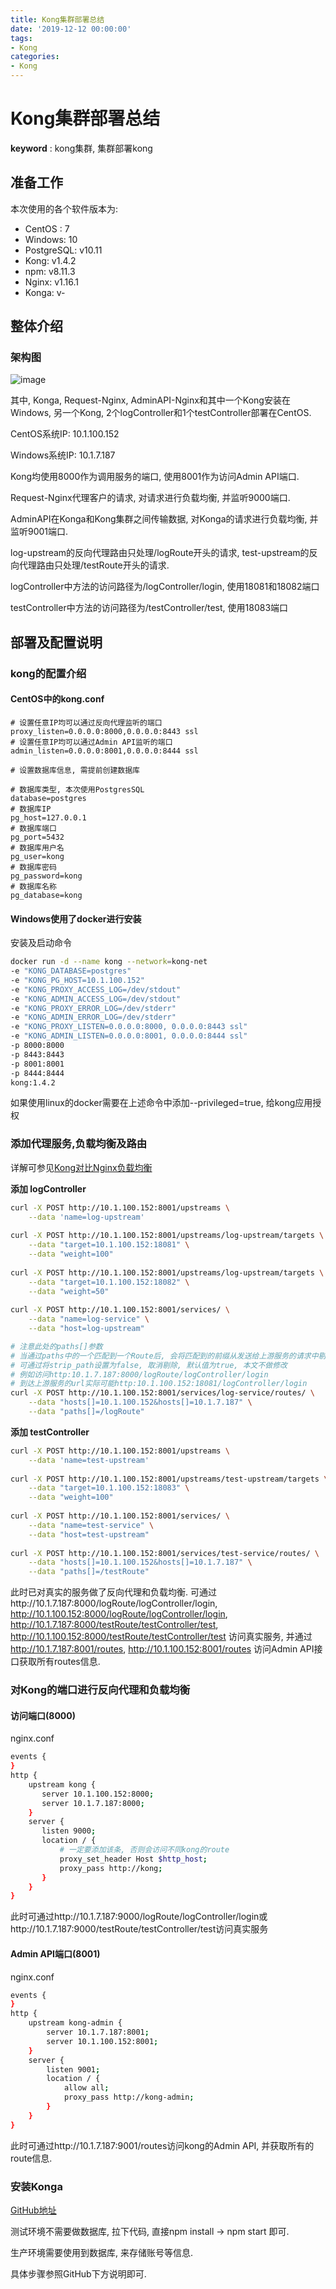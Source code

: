 ```yaml
---
title: Kong集群部署总结
date: '2019-12-12 00:00:00'
tags:
- Kong
categories:
- Kong
---
```

# Kong集群部署总结

**keyword** : kong集群, 集群部署kong

## 准备工作
本次使用的各个软件版本为: 
- CentOS : 7
- Windows: 10
- PostgreSQL: v10.11
- Kong: v1.4.2
- npm: v8.11.3
- Nginx: v1.16.1
- Konga: v-

## 整体介绍

### 架构图

![image](https://gitee.com/swang-harbin/pic-bed/raw/master/images/2021/20210609142953.png)

其中, Konga, Request-Nginx, AdminAPI-Nginx和其中一个Kong安装在Windows, 另一个Kong, 2个logController和1个testController部署在CentOS.

CentOS系统IP: 10.1.100.152

Windows系统IP: 10.1.7.187

Kong均使用8000作为调用服务的端口, 使用8001作为访问Admin API端口. 

Request-Nginx代理客户的请求, 对请求进行负载均衡, 并监听9000端口.

AdminAPI在Konga和Kong集群之间传输数据, 对Konga的请求进行负载均衡, 并监听9001端口.

log-upstream的反向代理路由只处理/logRoute开头的请求, test-upstream的反向代理路由只处理/testRoute开头的请求.

logController中方法的访问路径为/logController/login, 使用18081和18082端口

testController中方法的访问路径为/testController/test, 使用18083端口


## 部署及配置说明

### kong的配置介绍

#### CentOS中的kong.conf

```properties
# 设置任意IP均可以通过反向代理监听的端口
proxy_listen=0.0.0.0:8000,0.0.0.0:8443 ssl
# 设置任意IP均可以通过Admin API监听的端口
admin_listen=0.0.0.0:8001,0.0.0.0:8444 ssl

# 设置数据库信息, 需提前创建数据库

# 数据库类型, 本次使用PostgresSQL
database=postgres
# 数据库IP
pg_host=127.0.0.1
# 数据库端口
pg_port=5432
# 数据库用户名
pg_user=kong
# 数据库密码
pg_password=kong
# 数据库名称
pg_database=kong
```

#### Windows使用了docker进行安装

安装及启动命令

```bash
docker run -d --name kong --network=kong-net 
-e "KONG_DATABASE=postgres" 
-e "KONG_PG_HOST=10.1.100.152" 
-e "KONG_PROXY_ACCESS_LOG=/dev/stdout" 
-e "KONG_ADMIN_ACCESS_LOG=/dev/stdout" 
-e "KONG_PROXY_ERROR_LOG=/dev/stderr" 
-e "KONG_ADMIN_ERROR_LOG=/dev/stderr" 
-e "KONG_PROXY_LISTEN=0.0.0.0:8000, 0.0.0.0:8443 ssl" 
-e "KONG_ADMIN_LISTEN=0.0.0.0:8001, 0.0.0.0:8444 ssl" 
-p 8000:8000 
-p 8443:8443 
-p 8001:8001 
-p 8444:8444 
kong:1.4.2
```
如果使用linux的docker需要在上述命令中添加--privileged=true, 给kong应用授权

### 添加代理服务,负载均衡及路由

详解可参见[Kong对比Nginx负载均衡]()

**添加 logController**

```bash
curl -X POST http://10.1.100.152:8001/upstreams \
	--data 'name=log-upstream'
	
curl -X POST http://10.1.100.152:8001/upstreams/log-upstream/targets \
	--data "target=10.1.100.152:18081" \
	--data "weight=100"
	
curl -X POST http://10.1.100.152:8001/upstreams/log-upstream/targets \
	--data "target=10.1.100.152:18082" \
	--data "weight=50"
	
curl -X POST http://10.1.100.152:8001/services/ \
    --data "name=log-service" \
    --data "host=log-upstream"

# 注意此处的paths[]参数
# 当通过paths中的一个匹配到一个Route后, 会将匹配到的前缀从发送给上游服务的请求中剔除掉
# 可通过将strip_path设置为false, 取消剔除, 默认值为true, 本文不做修改
# 例如访问http:10.1.7.187:8000/logRoute/logController/login
# 到达上游服务的url实际可能http:10.1.100.152:18081/logController/login
curl -X POST http://10.1.100.152:8001/services/log-service/routes/ \
    --data "hosts[]=10.1.100.152&hosts[]=10.1.7.187" \
	--data "paths[]=/logRoute"
```

**添加 testController**

```bash
curl -X POST http://10.1.100.152:8001/upstreams \
	--data 'name=test-upstream'
	
curl -X POST http://10.1.100.152:8001/upstreams/test-upstream/targets \
	--data "target=10.1.100.152:18083" \
	--data "weight=100"
	
curl -X POST http://10.1.100.152:8001/services/ \
    --data "name=test-service" \
    --data "host=test-upstream"
	
curl -X POST http://10.1.100.152:8001/services/test-service/routes/ \
    --data "hosts[]=10.1.100.152&hosts[]=10.1.7.187" \
	--data "paths[]=/testRoute"
```

此时已对真实的服务做了反向代理和负载均衡. 可通过http://10.1.7.187:8000/logRoute/logController/login, http://10.1.100.152:8000/logRoute/logController/login, http://10.1.7.187:8000/testRoute/testController/test, http://10.1.100.152:8000/testRoute/testController/test 访问真实服务, 并通过 http://10.1.7.187:8001/routes, http://10.1.100.152:8001/routes 访问Admin API接口获取所有routes信息.

### 对Kong的端口进行反向代理和负载均衡

#### 访问端口(8000)

nginx.conf

```bash
events {
}
http {
	upstream kong {
	   server 10.1.100.152:8000;
	   server 10.1.7.187:8000;
	}
	server {
	   listen 9000;
	   location / {
	       # 一定要添加该条, 否则会访问不同kong的route 
		   proxy_set_header Host $http_host;
		   proxy_pass http://kong;
	   }
	}
}
```

此时可通过http://10.1.7.187:9000/logRoute/logController/login或http://10.1.7.187:9000/testRoute/testController/test访问真实服务

#### Admin API端口(8001)

nginx.conf

```bash
events {
}
http {
	upstream kong-admin {
        server 10.1.7.187:8001;
		server 10.1.100.152:8001;
    }
	server {
		listen 9001;
		location / {
			allow all;
			proxy_pass http://kong-admin;
		}
	}
}
```

此时可通过http://10.1.7.187:9001/routes访问kong的Admin API, 并获取所有的route信息. 

### 安装Konga

[GitHub地址](https://github.com/pantsel/konga)

测试环境不需要做数据库, 拉下代码, 直接npm install -> npm start 即可.

生产环境需要使用到数据库, 来存储账号等信息. 

具体步骤参照GitHub下方说明即可.

